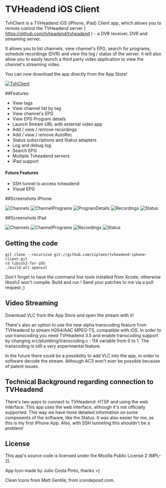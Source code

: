 TVHeadend iOS Client
=======================

TvhClient is a TVHeadend iOS (iPhone, iPad) Client app, which allows you to remote control the TVHeadend server  ( https://github.com/tvheadend/tvheadend ) - a DVB receiver, DVR and streaming server.

It allows you to list channels, view channel's EPG, search for programs, schedule recordings (DVR) and view the log / status of the server. It will also allow you to easily launch a third party video application to view the channel's streaming video.

You can now download the app directly from the App Store!

[![TvhClient](http://linkmaker.itunes.apple.com/htmlResources/assets/images/web/linkmaker/badge_appstore-lrg.png)](https://itunes.apple.com/gb/app/tvhclient/id638900112?mt=8&uo=4)

##Features
- View tags
- View channel list by tag
- View channel's EPG
- View EPG Program details
- Launch Stream URL with external video app
- Add / view / remove recordings
- Add / view / remove AutoRec
- Status subscriptions and Status adapters
- Log and debug log
- Search EPG
- Multiple Tvheadend servers
- iPad support

#### Future Features
- SSH tunnel to access tvheadend
- Visual EPG

##Screenshots iPhone

![Channels](http://a572.phobos.apple.com/us/r1000/068/Purple/v4/ed/42/4e/ed424e9c-fee9-fc23-c74f-8d9591766fbd/mzl.dthdmvhr.320x480-75.jpg)
![ChannelPrograms](http://a1437.phobos.apple.com/us/r1000/064/Purple2/v4/08/b6/70/08b67026-50bc-bfcb-e68f-b47d0886ccd4/mzl.ekqhetuf.320x480-75.jpg)
![ProgramDetails](http://a1542.phobos.apple.com/us/r1000/116/Purple/v4/d7/b5/8f/d7b58fb7-d360-6981-bc04-f1a4c1dd6a88/mzl.fdlipgep.320x480-75.jpg)
![Recordings](http://a404.phobos.apple.com/us/r1000/120/Purple/v4/f2/0e/4b/f20e4b51-a2d7-0119-8ae0-99415c6c0633/mzl.xshppebg.320x480-75.jpg)
![Status](http://a1501.phobos.apple.com/us/r1000/070/Purple2/v4/a8/ab/b8/a8abb8a1-d052-f8c8-6730-385615f12bf1/mzl.jzfxfbli.320x480-75.jpg)

##Screenshots iPad

![Channels](https://github.com/zipleen/tvheadend-iphone-client/blob/screenshots/Screenshots/ipad/channels.png?raw=true)
![ChannelPrograms](https://github.com/zipleen/tvheadend-iphone-client/blob/screenshots/Screenshots/ipad/channelsepg.png?raw=true)
![Recordings](https://github.com/zipleen/tvheadend-iphone-client/blob/screenshots/Screenshots/ipad/recordings.png?raw=true)
![Status](https://github.com/zipleen/tvheadend-iphone-client/blob/screenshots/Screenshots/ipad/status.png?raw=true)

## Getting the code

    git clone --recursive git://github.com/zipleen/tvheadend-iphone-client.git
    cd libssh2-for-iOS
    ./build-all openssl

Don't forget to have the command line tools installed from Xcode, otherwise libssh2 won't compile.
Build and run ! Send your patches to me via a pull request ;)

## Video Streaming

Download VLC from the App Store and open the stream with it!

There's also an option to use the new alpha transcoding feature from TVHeadend to stream H264/AAC MPEG-TS, compatible with iOS. In order to use transcoding you need TVHeadend 3.5 and enable transcoding support by changing src/plumbing/transcoding.c : 114 variable from 0 to 1. The transcoding is still a very experimental feature.

In the future there could be a possibility to add VLC into the app, in order to software decode the stream. Although AC3 won't ever be possible because of patent issues.

## Technical Background regarding connection to TVHeadend

There's two ways to connect to TVHeadend: HTSP and using the web interface. This app uses the web interface, although it's not officially supported. This way we have more detailed information on some components of the software, like the Status. It was also easier for me, as this is my first iPhone App. Also, with SSH tunneling this shouldn't be a problem! 

## License

This app's source code is licensed under the Mozilla Public License 2 (MPL-2). 

App Icon made by Julio Costa Pinto, thanks =)

Clean Icons from Matt Gentile, from icondeposit.com.

